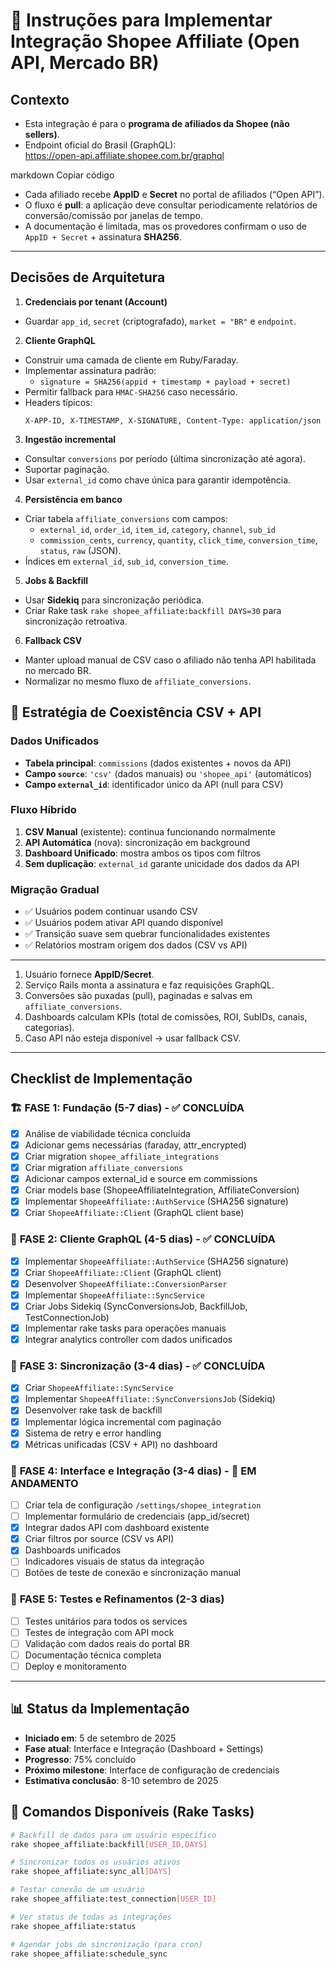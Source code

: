 # 📘 Instruções para Implementar Integração Shopee Affiliate (Open API, Mercado BR)

## Contexto
- Esta integração é para o **programa de afiliados da Shopee (não sellers)**.  
- Endpoint oficial do Brasil (GraphQL):  
https://open-api.affiliate.shopee.com.br/graphql

markdown
Copiar código
- Cada afiliado recebe **AppID** e **Secret** no portal de afiliados (“Open API”).  
- O fluxo é **pull**: a aplicação deve consultar periodicamente relatórios de conversão/comissão por janelas de tempo.  
- A documentação é limitada, mas os provedores confirmam o uso de `AppID + Secret` + assinatura **SHA256**.  

---

## Decisões de Arquitetura
1. **Credenciais por tenant (Account)**  
 - Guardar `app_id`, `secret` (criptografado), `market = "BR"` e `endpoint`.  

2. **Cliente GraphQL**  
 - Construir uma camada de cliente em Ruby/Faraday.  
 - Implementar assinatura padrão:  
   - `signature = SHA256(appid + timestamp + payload + secret)`  
 - Permitir fallback para `HMAC-SHA256` caso necessário.  
 - Headers típicos:  
   ```
   X-APP-ID, X-TIMESTAMP, X-SIGNATURE, Content-Type: application/json
   ```

3. **Ingestão incremental**  
 - Consultar `conversions` por período (última sincronização até agora).  
 - Suportar paginação.  
 - Usar `external_id` como chave única para garantir idempotência.  

4. **Persistência em banco**  
 - Criar tabela `affiliate_conversions` com campos:  
   - `external_id`, `order_id`, `item_id`, `category`, `channel`, `sub_id`  
   - `commission_cents`, `currency`, `quantity`, `click_time`, `conversion_time`, `status`, `raw` (JSON).  
 - Índices em `external_id`, `sub_id`, `conversion_time`.  

5. **Jobs & Backfill**  
 - Usar **Sidekiq** para sincronização periódica.  
 - Criar Rake task `rake shopee_affiliate:backfill DAYS=30` para sincronização retroativa.  

6. **Fallback CSV**  
 - Manter upload manual de CSV caso o afiliado não tenha API habilitada no mercado BR.  
 - Normalizar no mesmo fluxo de `affiliate_conversions`.  

## 🔄 **Estratégia de Coexistência CSV + API**

### **Dados Unificados**
- **Tabela principal**: `commissions` (dados existentes + novos da API)
- **Campo `source`**: `'csv'` (dados manuais) ou `'shopee_api'` (automáticos)
- **Campo `external_id`**: identificador único da API (null para CSV)

### **Fluxo Híbrido**
1. **CSV Manual** (existente): continua funcionando normalmente
2. **API Automática** (nova): sincronização em background
3. **Dashboard Unificado**: mostra ambos os tipos com filtros
4. **Sem duplicação**: `external_id` garante unicidade dos dados da API

### **Migração Gradual**
- ✅ Usuários podem continuar usando CSV
- ✅ Usuários podem ativar API quando disponível  
- ✅ Transição suave sem quebrar funcionalidades existentes
- ✅ Relatórios mostram origem dos dados (CSV vs API)

---
1. Usuário fornece **AppID/Secret**.  
2. Serviço Rails monta a assinatura e faz requisições GraphQL.  
3. Conversões são puxadas (pull), paginadas e salvas em `affiliate_conversions`.  
4. Dashboards calculam KPIs (total de comissões, ROI, SubIDs, canais, categorias).  
5. Caso API não esteja disponível → usar fallback CSV.  

---

## Checklist de Implementação

### 🏗️ **FASE 1: Fundação (5-7 dias)** - ✅ CONCLUÍDA
- [x] Análise de viabilidade técnica concluída
- [x] Adicionar gems necessárias (faraday, attr_encrypted)
- [x] Criar migration `shopee_affiliate_integrations`
- [x] Criar migration `affiliate_conversions`
- [x] Adicionar campos external_id e source em commissions
- [x] Criar models base (ShopeeAffiliateIntegration, AffiliateConversion)
- [x] Implementar `ShopeeAffiliate::AuthService` (SHA256 signature)
- [x] Criar `ShopeeAffiliate::Client` (GraphQL client base)

### 🔌 **FASE 2: Cliente GraphQL (4-5 dias)** - ✅ CONCLUÍDA
- [x] Implementar `ShopeeAffiliate::AuthService` (SHA256 signature)
- [x] Criar `ShopeeAffiliate::Client` (GraphQL client)
- [x] Desenvolver `ShopeeAffiliate::ConversionParser`
- [x] Implementar `ShopeeAffiliate::SyncService`
- [x] Criar Jobs Sidekiq (SyncConversionsJob, BackfillJob, TestConnectionJob)
- [x] Implementar rake tasks para operações manuais
- [x] Integrar analytics controller com dados unificados

### 🔄 **FASE 3: Sincronização (3-4 dias)** - ✅ CONCLUÍDA
- [x] Criar `ShopeeAffiliate::SyncService`
- [x] Implementar `ShopeeAffiliate::SyncConversionsJob` (Sidekiq)
- [x] Desenvolver rake task de backfill
- [x] Implementar lógica incremental com paginação
- [x] Sistema de retry e error handling
- [x] Métricas unificadas (CSV + API) no dashboard

### 🎨 **FASE 4: Interface e Integração (3-4 dias)** - 🔄 EM ANDAMENTO
- [ ] Criar tela de configuração `/settings/shopee_integration`
- [ ] Implementar formulário de credenciais (app_id/secret)
- [x] Integrar dados API com dashboard existente
- [x] Criar filtros por source (CSV vs API)
- [x] Dashboards unificados
- [ ] Indicadores visuais de status da integração
- [ ] Botões de teste de conexão e sincronização manual

### 🧪 **FASE 5: Testes e Refinamentos (2-3 dias)**
- [ ] Testes unitários para todos os services
- [ ] Testes de integração com API mock
- [ ] Validação com dados reais do portal BR
- [ ] Documentação técnica completa
- [ ] Deploy e monitoramento

---

## 📊 **Status da Implementação**
- **Iniciado em**: 5 de setembro de 2025
- **Fase atual**: Interface e Integração (Dashboard + Settings)
- **Progresso**: 75% concluído
- **Próximo milestone**: Interface de configuração de credenciais
- **Estimativa conclusão**: 8-10 setembro de 2025

## 🚀 **Comandos Disponíveis (Rake Tasks)**
```bash
# Backfill de dados para um usuário específico
rake shopee_affiliate:backfill[USER_ID,DAYS]

# Sincronizar todos os usuários ativos
rake shopee_affiliate:sync_all[DAYS]

# Testar conexão de um usuário
rake shopee_affiliate:test_connection[USER_ID]

# Ver status de todas as integrações
rake shopee_affiliate:status

# Agendar jobs de sincronização (para cron)
rake shopee_affiliate:schedule_sync
``` 